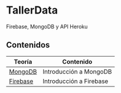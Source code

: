 # TallerData
Firebase, MongoDB y API Heroku

## Contenidos

| Teoría | Contenido |
| ------------ | ------------- |
| [MongoDB](./teoria/mongodb.md) | Introducción a MongoDB  |
| [Firebase](./teoria/firebase.md) | Introducción a Firebase  |